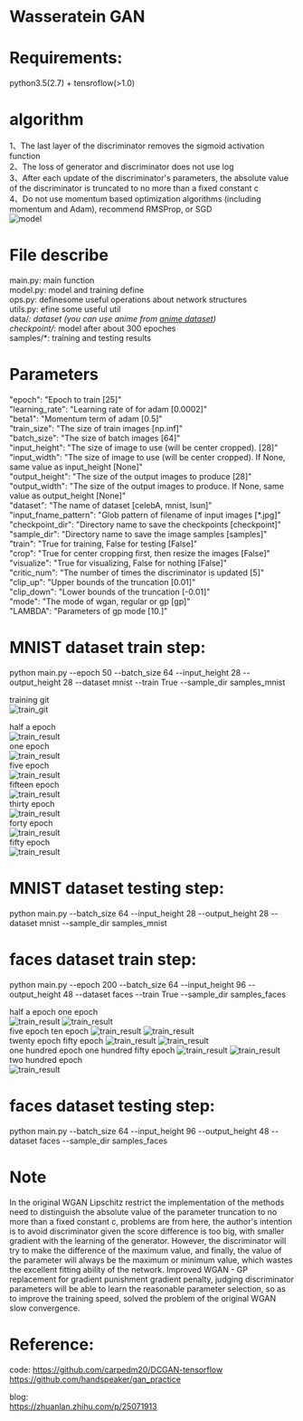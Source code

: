 # Wasseratein GAN

# Requirements:    
   python3.5(2.7) + tensroflow(>1.0) 

# algorithm    
   1、The last layer of the discriminator removes the sigmoid activation function       
   2、The loss of generator and discriminator does not use log     
   3、After each update of the discriminator's parameters, the absolute value of the discriminator is truncated to no more than a fixed constant c      
   4、Do not use momentum based optimization algorithms (including momentum and Adam), recommend RMSProp, or SGD      
   ![model](images/algorithm.png)

# File describe    
   main.py: main function    
   model.py: model and training define    
   ops.py: definesome useful operations about network structures     
   utils.py: efine some useful util    
   data/*: dataset (you can use anime from [anime dataset](https://github.com/yangxue0827/Generative_Adversarial_Nets/tree/master/DCGAN/data))    
   checkpoint/*: model after about 300 epoches    
   samples/*: training and testing results

# Parameters   
   "epoch": "Epoch to train [25]"    
   "learning_rate": "Learning rate of for adam [0.0002]"    
   "beta1": "Momentum term of adam [0.5]"             
   "train_size": "The size of train images [np.inf]"     
   "batch_size": "The size of batch images [64]"     
   "input_height": "The size of image to use (will be center cropped). [28]"     
   "input_width": "The size of image to use (will be center cropped). If None, same value as input_height [None]"      
   "output_height": "The size of the output images to produce [28]"     
   "output_width": "The size of the output images to produce. If None, same value as output_height [None]"     
   "dataset": "The name of dataset [celebA, mnist, lsun]"    
   "input_fname_pattern": "Glob pattern of filename of input images [*.jpg]"     
   "checkpoint_dir": "Directory name to save the checkpoints [checkpoint]"     
   "sample_dir": "Directory name to save the image samples [samples]"     
   "train": "True for training, False for testing [False]"     
   "crop": "True for center cropping first, then resize the images [False]"     
   "visualize": "True for visualizing, False for nothing [False]"       
   "critic_num": "The number of times the discriminator is updated [5]"     
   "clip_up": "Upper bounds of the truncation [0.01]"   
   "clip_down": "Lower bounds of the truncation [-0.01]"    
   "mode": "The mode of wgan, regular or gp [gp]"       
   "LAMBDA": "Parameters of gp mode [10.]"       

# MNIST dataset train step:    
   python main.py --epoch 50 --batch_size 64 --input_height 28 --output_height 28 --dataset mnist --train True --sample_dir samples_mnist    

   training git     
   ![train_git](samples_mnist/training.gif)      
       
   half a epoch     
   ![train_result](samples_mnist/train_00_0200.png)    
   one epoch         
   ![train_result](samples_mnist/train_01_0107.png)     
   five epoch  
   ![train_result](samples_mnist/train_05_0135.png)    
   fifteen epoch            
   ![train_result](samples_mnist/train_15_0005.png)  
   thirty epoch       
   ![train_result](samples_mnist/train_30_0010.png)      
   forty epoch          
   ![train_result](samples_mnist/train_40_1080.png)    
   fifty epoch         
   ![train_result](samples_mnist/train_49_1043.png)      

# MNIST dataset testing step:    
   python main.py --batch_size 64 --input_height 28 --output_height 28 --dataset mnist  --sample_dir samples_mnist      

# faces dataset train step:    
   python main.py --epoch 200 --batch_size 64 --input_height 96 --output_height 48 --dataset faces --train True --sample_dir samples_faces        
       
   half a epoch                                                                      one epoch     
   ![train_result](samples_faces/train_00_0200.png)                 ![train_result](samples_faces/train_01_0600.png)     
   five epoch                                                                        ten epoch
   ![train_result](samples_faces/train_04_0600.png)                 ![train_result](samples_faces/train_09_0600.png)  
   twenty epoch                                                                      fifty epoch
   ![train_result](samples_faces/train_19_0600.png)                 ![train_result](samples_faces/train_49_0600.png)    
   one hundred epoch                                                            one hundred fifty epoch
   ![train_result](samples_faces/train_99_0600.png)                 ![train_result](samples_faces/train_149_0600.png)     
   two hundred epoch        
   ![train_result](samples_faces/train_199_0600.png)      

# faces dataset testing step:    
   python main.py --batch_size 64 --input_height 96 --output_height 48 --dataset faces  --sample_dir samples_faces 

# Note   
   In the original WGAN Lipschitz restrict the implementation of the methods need to distinguish the absolute value of the parameter truncation to no more than a fixed constant c, problems are from here, the author's intention is to avoid discriminator given the score difference is too big, with smaller gradient with the learning of the generator. However, the discriminator will try to make the difference of the maximum value, and finally, the value of the parameter will always be the maximum or minimum value, which wastes the excellent fitting ability of the network. Improved WGAN - GP replacement for gradient punishment gradient penalty, judging discriminator parameters will be able to learn the reasonable parameter selection, so as to improve the training speed, solved the problem of the original WGAN slow convergence.


# Reference:    
   code: 
   https://github.com/carpedm20/DCGAN-tensorflow        
   https://github.com/handspeaker/gan_practice    

   blog:    
   https://zhuanlan.zhihu.com/p/25071913
  
